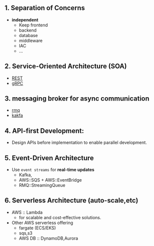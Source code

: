 ## 1. Separation of Concerns
- **independent**
   - Keep frontend 
   - backend
   - database
   - middleware
   - IAC
   - ...

## 2. Service-Oriented Architecture (SOA)
- [REST](../../../00_Springboot/02_web/04_REST.md)
- [gRPC](../../../00_Springboot/02_web/08_gRPC+webflux.md)

## 3. messaging broker for async communication 
- [rmq](../../../06_messaging/rmq) 
- [kakfa](../../../06_messaging/kakfa)
  
## 4. API-first Development:
- Design APIs before implementation to enable parallel development.

## 5. Event-Driven Architecture
- Use `event streams` for **real-time updates** 
  - Kafka, 
  - AWS::SQS + AWS::EventBridge
  - RMQ::StreamingQueue

## 6. Serverless Architecture (auto-scale,etc)
- AWS :: Lambda
  - for scalable and cost-effective solutions.
- Other AWS serverless offering 
  - fargate (ECS/EKS)
  - sqs,s3
  - AWS DB :: DynamoDB,Aurora

